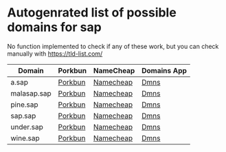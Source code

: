 # Autogenrated list of possible domains for sap

No function implemented to check if any of these work, but you can check manually with https://tld-list.com/

| Domain | Porkbun | NameCheap | Domains App |
|---|---|---|---|
| a.sap | [Porkbun](https://porkbun.com/checkout/search?prb=e814663da1&tlds=&idnLanguage=&search=search&q=a.sap) | [Namecheap](https://www.namecheap.com/domains/registration/results/?domain=a.sap) | [Dmns](https://dmns.app/domains?q=a.sap) |
| malasap.sap | [Porkbun](https://porkbun.com/checkout/search?prb=e814663da1&tlds=&idnLanguage=&search=search&q=malasap.sap) | [Namecheap](https://www.namecheap.com/domains/registration/results/?domain=malasap.sap) | [Dmns](https://dmns.app/domains?q=malasap.sap) |
| pine.sap | [Porkbun](https://porkbun.com/checkout/search?prb=e814663da1&tlds=&idnLanguage=&search=search&q=pine.sap) | [Namecheap](https://www.namecheap.com/domains/registration/results/?domain=pine.sap) | [Dmns](https://dmns.app/domains?q=pine.sap) |
| sap.sap | [Porkbun](https://porkbun.com/checkout/search?prb=e814663da1&tlds=&idnLanguage=&search=search&q=sap.sap) | [Namecheap](https://www.namecheap.com/domains/registration/results/?domain=sap.sap) | [Dmns](https://dmns.app/domains?q=sap.sap) |
| under.sap | [Porkbun](https://porkbun.com/checkout/search?prb=e814663da1&tlds=&idnLanguage=&search=search&q=under.sap) | [Namecheap](https://www.namecheap.com/domains/registration/results/?domain=under.sap) | [Dmns](https://dmns.app/domains?q=under.sap) |
| wine.sap | [Porkbun](https://porkbun.com/checkout/search?prb=e814663da1&tlds=&idnLanguage=&search=search&q=wine.sap) | [Namecheap](https://www.namecheap.com/domains/registration/results/?domain=wine.sap) | [Dmns](https://dmns.app/domains?q=wine.sap) |
